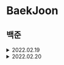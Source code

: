 BaekJoon
=========
백준
--------
<details>
<summary>2022.02.19</summary>
<div markdown="1">

- 2438
  - [문제](https://www.acmicpc.net/problem/2438)
  - [코드](https://github.com/dobbi030/BaekJoon/blob/2022_SW마에스트로/src/main/kotlin/2438.kt)
- 2439
  - [문제](https://www.acmicpc.net/problem/2439)
  - [코드](https://github.com/dobbi030/BaekJoon/blob/2022_SW마에스트로/src/main/kotlin/2439.kt)
- 2440
  - [문제](https://www.acmicpc.net/problem/2440)
  - [코드](https://github.com/dobbi030/BaekJoon/blob/2022_SW마에스트로/src/main/kotlin/2440.kt)
- 2441
  - [문제](https://www.acmicpc.net/problem/2441)
  - [코드](https://github.com/dobbi030/BaekJoon/blob/2022_SW마에스트로/src/main/kotlin/2441.kt)
- 2422
  - [문제](https://www.acmicpc.net/problem/2442)
  - [코드](https://github.com/dobbi030/BaekJoon/blob/2022_SW마에스트로/src/main/kotlin/2442.kt)
- 2443
  - [문제](https://www.acmicpc.net/problem/2443)
  - [코드](https://github.com/dobbi030/BaekJoon/blob/2022_SW마에스트로/src/main/kotlin/2443.kt)
- 2444
  - [문제](https://www.acmicpc.net/problem/2444)
  - [코드](https://github.com/dobbi030/BaekJoon/blob/2022_SW마에스트로/src/main/kotlin/2444.kt)
- 2562
  - [문제](https://www.acmicpc.net/problem/2562)
  - [코드](https://github.com/dobbi030/BaekJoon/blob/2022_SW마에스트로/src/main/kotlin/2562.kt)
- 5598
  - [문제](https://www.acmicpc.net/problem/5598)
  - [코드](https://github.com/dobbi030/BaekJoon/blob/2022_SW마에스트로/src/main/kotlin/5598.kt)
- 10872
  - [문제](https://www.acmicpc.net/problem/10872)
  - [코드](https://github.com/dobbi030/BaekJoon/blob/2022_SW마에스트로/src/main/kotlin/10872.kt)
    
</div>
</details>

<details>
<summary>2022.02.20</summary>
<div markdown="1">


    
</div>
</details>

